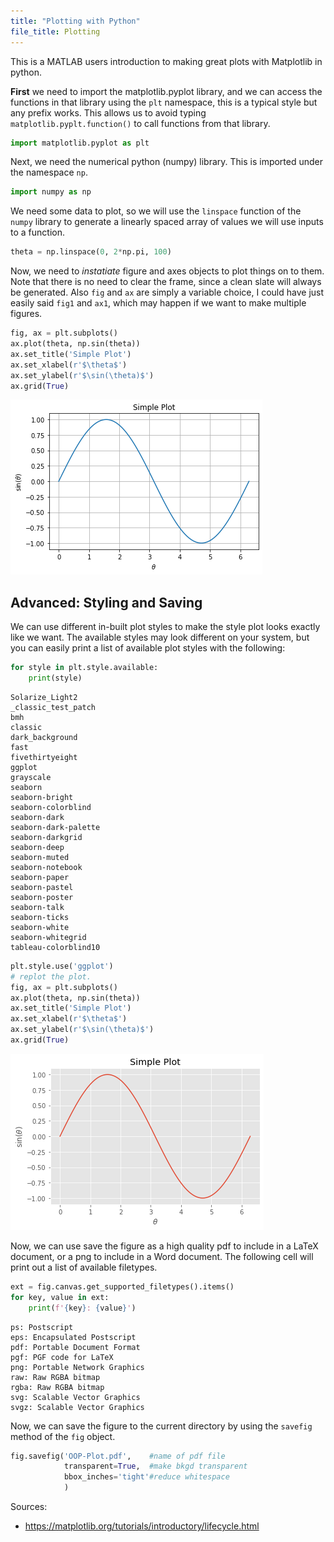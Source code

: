 ```yaml
---
title: "Plotting with Python"
file_title: Plotting
---
```

This is a MATLAB users introduction to making great plots with Matplotlib in python.

**First** we need to import the matplotlib.pyplot library, and we can access the functions in that library using the `plt` namespace, this is a typical style but any prefix works. This allows us to avoid typing `matplotlib.pyplt.function()` to call functions from that library.


```python
import matplotlib.pyplot as plt
```

Next, we need the numerical python (numpy) library. This is imported under the namespace `np`.


```python
import numpy as np
```

We need some data to plot, so we will use the `linspace` function of the `numpy` library to generate a linearly spaced array of values we will use inputs to a function.


```python
theta = np.linspace(0, 2*np.pi, 100)
```

Now, we need to *instatiate* figure and axes objects to plot things on to them. Note that there is no need to clear the frame, since a clean slate will always be generated. Also `fig` and `ax` are simply a variable choice, I could have just easily said `fig1` and `ax1`, which may happen if we want to make multiple figures.


```python
fig, ax = plt.subplots()
ax.plot(theta, np.sin(theta))
ax.set_title('Simple Plot')
ax.set_xlabel(r'$\theta$')
ax.set_ylabel(r'$\sin(\theta)$')
ax.grid(True)
```


![png](Plotting_files/Plotting_8_0.png)


## Advanced: Styling and Saving
We can use different in-built plot styles to make the style plot looks exactly like we want. The available styles may look different on your system, but you can easily print a list of available plot styles with the following:


```python
for style in plt.style.available:
	print(style)
```

    Solarize_Light2
    _classic_test_patch
    bmh
    classic
    dark_background
    fast
    fivethirtyeight
    ggplot
    grayscale
    seaborn
    seaborn-bright
    seaborn-colorblind
    seaborn-dark
    seaborn-dark-palette
    seaborn-darkgrid
    seaborn-deep
    seaborn-muted
    seaborn-notebook
    seaborn-paper
    seaborn-pastel
    seaborn-poster
    seaborn-talk
    seaborn-ticks
    seaborn-white
    seaborn-whitegrid
    tableau-colorblind10



```python
plt.style.use('ggplot')
# replot the plot.
fig, ax = plt.subplots()
ax.plot(theta, np.sin(theta))
ax.set_title('Simple Plot')
ax.set_xlabel(r'$\theta$')
ax.set_ylabel(r'$\sin(\theta)$')
ax.grid(True)
```


![png](Plotting_files/Plotting_11_0.png)


Now, we can use save the figure as a high quality pdf to include in a LaTeX document, or a png to include in a Word document. The following cell will print out a list of available filetypes.


```python
ext = fig.canvas.get_supported_filetypes().items()
for key, value in ext:
	print(f'{key}: {value}')
```

    ps: Postscript
    eps: Encapsulated Postscript
    pdf: Portable Document Format
    pgf: PGF code for LaTeX
    png: Portable Network Graphics
    raw: Raw RGBA bitmap
    rgba: Raw RGBA bitmap
    svg: Scalable Vector Graphics
    svgz: Scalable Vector Graphics


Now, we can save the figure to the current directory by using the `savefig` method of the `fig` object.


```python
fig.savefig('OOP-Plot.pdf',    #name of pdf file
			transparent=True,  #make bkgd transparent
			bbox_inches='tight'#reduce whitespace
			)
```

Sources:
- https://matplotlib.org/tutorials/introductory/lifecycle.html


```python

```
